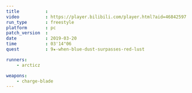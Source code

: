 ```yaml
---
title          :
video          : https://player.bilibili.com/player.html?aid=46842597
run_type       : freestyle
platform       : pc
patch_version  : 
date           : 2019-03-20
time           : 03'14"06
quest          : 9★-when-blue-dust-surpasses-red-lust

runners:
    - arcticz

weapons:
    - charge-blade
---
```

